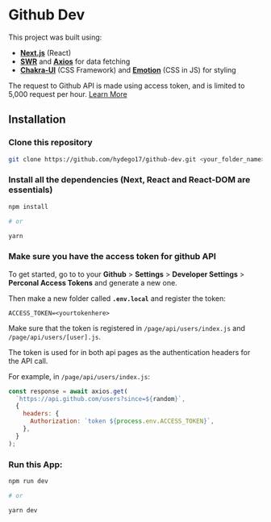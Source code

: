 # Github Dev

This project was built using:

- [**Next.js**](https://nextjs.org/) (React)
- [**SWR**](https://swr.vercel.app/) and [**Axios**](https://github.com/axios/axios) for data fetching
- [**Chakra-UI**](https://chakra-ui.com/) (CSS Framework) and [**Emotion**](https://emotion.sh/) (CSS in JS) for styling

The request to Github API is made using access token, and is limited to 5,000 request per hour. [Learn More](https://docs.github.com/en/free-pro-team@latest/developers/apps/rate-limits-for-github-apps#user-to-server-requests)

## Installation

### Clone this repository

```sh
git clone https://github.com/hydego17/github-dev.git <your_folder_name>
```

### Install all the dependencies (Next, React and React-DOM are essentials)

```sh
npm install

# or

yarn
```

### Make sure you have the access token for github API

To get started, go to to your **Github** > **Settings** > **Developer Settings** > **Perconal Access Tokens** and generate a new one.

Then make a new folder called **`.env.local`** and register the token:

```
ACCESS_TOKEN=<yourtokenhere>
```

Make sure that the token is registered in `/page/api/users/index.js` and `/page/api/users/[user].js`.

The token is used for in both api pages as the authentication headers for the API call.

For example, in `/page/api/users/index.js`:

```js
const response = await axios.get(
  `https://api.github.com/users?since=${random}`,
  {
    headers: {
      Authorization: `token ${process.env.ACCESS_TOKEN}`,
    },
  }
);
```

### Run this App:

```sh
npm run dev

# or

yarn dev
```
